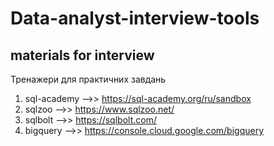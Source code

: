 # Data-analyst-interview-tools
materials for interview 
---------------------------------------------------
Тренажери для практичних завдань
1. sql-academy -->> https://sql-academy.org/ru/sandbox
2. sqlzoo -->> https://www.sqlzoo.net/
3. sqlbolt -->> https://sqlbolt.com/
4. bigquery -->> https://console.cloud.google.com/bigquery
